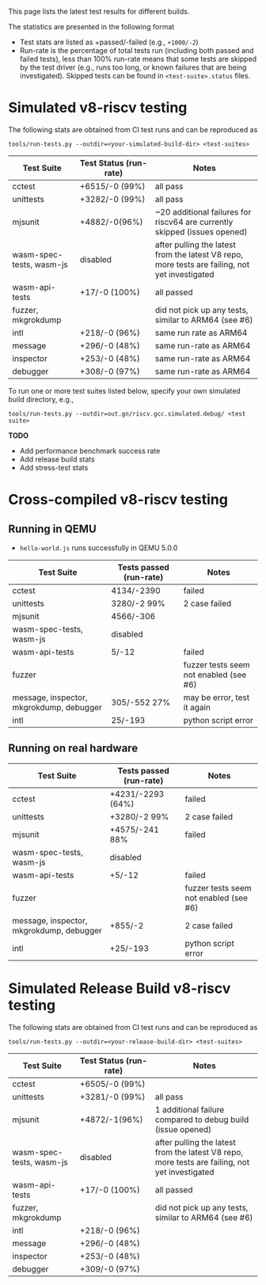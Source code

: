 This page lists the latest test results for different builds.

The statistics are presented in the following format
- Test stats are listed as +passed/-failed (e.g., `+1000/-2`)
- Run-rate is the percentage of total tests run (including both passed and failed tests), less than 100% run-rate means that some tests are skipped by the test driver (e.g., runs too long, or known failures that are being investigated). Skipped tests can be found in `<test-suite>.status` files.

# Simulated v8-riscv testing

The following stats are obtained from CI test runs and can be reproduced as
```
tools/run-tests.py --outdir=<your-simulated-build-dir> <test-suites>
```


| Test Suite | Test Status (run-rate)| Notes |
| - | - | - |
| cctest | +6515/-0 (99%) | all pass |
| unittests | +3282/-0 (99%) | all pass |
| mjsunit | +4882/-0(96%) | ~20 additional failures for riscv64 are currently skipped (issues opened)|
| wasm-spec-tests, wasm-js | disabled | after pulling the latest from the latest V8 repo, more tests are failing, not yet investigated  |
| wasm-api-tests | +17/-0 (100%) | all passed |
| fuzzer, mkgrokdump | | did not pick up any tests, similar to ARM64 (see #6)|
| intl | +218/-0 (96%) | same run rate as ARM64 |
| message | +296/-0 (48%) | same run-rate as ARM64 |
| inspector | +253/-0 (48%) | same run-rate as ARM64 |
| debugger | +308/-0 (97%) | same run-rate as ARM64 |

To run one or more test suites listed below, specify your own simulated build directory, e.g.,
```
tools/run-tests.py --outdir=out.gn/riscv.gcc.simulated.debug/ <test suite>
```

**TODO**
- Add performance benchmark success rate
- Add release build stats
- Add stress-test stats

# Cross-compiled v8-riscv testing

## Running in QEMU

- `hello-world.js` runs successfully in QEMU 5.0.0

| Test Suite | Tests passed (run-rate)| Notes |
| - | - | - |
| cctest |4134/-2390|failed|
| unittests | 3280/-2 99%| 2 case failed|
| mjsunit | 4566/-306 | |
| wasm-spec-tests, wasm-js | disabled | |
| wasm-api-tests |5/-12|failed|
| fuzzer | | fuzzer tests seem not enabled (see #6)|
| message, inspector, mkgrokdump, debugger |305/-552 27%|may be error, test it again|
|intl|25/-193|python script error|

## Running on real hardware 

| Test Suite | Tests passed (run-rate)| Notes |
| - | - | - |
| cctest | +4231/-2293 (64%)|failed|
| unittests | +3280/-2 99%| 2 case failed |
| mjsunit | +4575/-241 88%|failed |
| wasm-spec-tests, wasm-js | disabled | |
| wasm-api-tests |+5/-12|failed |
| fuzzer | | fuzzer tests seem not enabled (see #6)|
| message, inspector, mkgrokdump, debugger |+855/-2|2 case failed|
|intl|+25/-193|python script error|


# Simulated Release Build v8-riscv testing

The following stats are obtained from CI test runs and can be reproduced as
```
tools/run-tests.py --outdir=<your-release-build-dir> <test-suites>
```

| Test Suite | Test Status (run-rate)| Notes |
| - | - | - |
| cctest | +6505/-0 (99%) | |
| unittests | +3281/-0 (99%) | all pass |
| mjsunit | +4872/-1(96%) | 1 additional failure compared to debug build (issue opened) |
| wasm-spec-tests, wasm-js | disabled | after pulling the latest from the latest V8 repo, more tests are failing, not yet investigated  |
| wasm-api-tests | +17/-0 (100%) | all passed |
| fuzzer, mkgrokdump | | did not pick up any tests, similar to ARM64 (see #6)|
| intl | +218/-0 (96%) | |
| message | +296/-0 (48%) | |
| inspector | +253/-0 (48%) | |
| debugger | +309/-0 (97%) | |